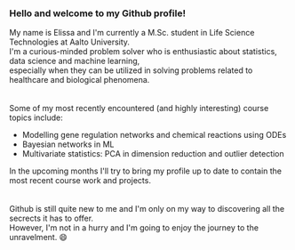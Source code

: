 ### Hello and welcome to my Github profile!

My name is Elissa and I'm currently a M.Sc. student in Life Science Technologies at Aalto University.\
I'm a curious-minded problem solver who is enthusiastic about statistics, data science and machine learning,\
especially when they can be utilized in solving problems related to healthcare and biological phenomena.
<br>
<br>
<br>
Some of my most recently encountered (and highly interesting) course topics include:
- Modelling gene regulation networks and chemical reactions using ODEs
- Bayesian networks in ML
- Multivariate statistics: PCA in dimension reduction and outlier detection

In the upcoming months I'll try to bring my profile up to date to contain the most recent course work and projects.
<br>
<br>
<br>
Github is still quite new to me and I'm only on my way to discovering all the secrects it has to offer.\
However, I'm not in a hurry and I'm going to enjoy the journey to the unravelment. 😄
